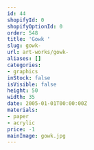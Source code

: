 ```yaml
---
id: 44
shopifyId: 0
shopifyOptionId: 0
order: 548
title: 'Gowk '
slug: gowk-
url: art-works/gowk-
aliases: []
categories:
- graphics
inStock: false
isVisible: false
height: 50
width: 35
date: 2005-01-01T00:00:00Z
materials:
- paper
- acrylic
price: -1
mainImage: gowk.jpg
---
```


